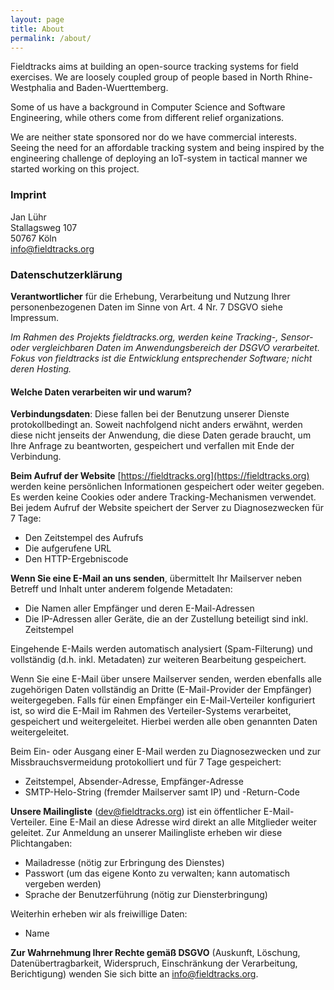 ```yaml
---
layout: page
title: About
permalink: /about/
---
```


Fieldtracks aims at building an open-source tracking systems for field exercises.
We are loosely coupled group of people based in North Rhine-Westphalia and Baden-Wuerttemberg.

Some of us have a background in Computer Science and Software Engineering, while others
come from different relief organizations.

We are neither state sponsored nor do we have commercial interests. Seeing the need for
an affordable tracking system and being inspired by the engineering challenge of
deploying an IoT-system in tactical manner we started working on this project.

### Imprint

Jan Lühr  
Stallagsweg 107  
50767 Köln  
[info@fieldtracks.org](mailto:info@fieldtracks.org)

### Datenschutzerklärung

**Verantwortlicher** für die Erhebung, Verarbeitung und Nutzung Ihrer personenbezogenen Daten im Sinne von Art. 4 Nr. 7 DSGVO siehe Impressum.

*Im Rahmen des Projekts fieldtracks.org, werden keine Tracking-, Sensor- oder vergleichbaren
Daten im Anwendungsbereich der DSGVO verarbeitet. Fokus von fieldtracks ist die Entwicklung
entsprechender Software; nicht deren Hosting.*

#### Welche Daten verarbeiten wir und warum?

**Verbindungsdaten**: Diese fallen bei der Benutzung unserer Dienste protokollbedingt an. Soweit nachfolgend nicht anders erwähnt, werden diese nicht jenseits der Anwendung, die diese Daten gerade braucht, um Ihre Anfrage zu beantworten, gespeichert und verfallen mit Ende der Verbindung.

**Beim Aufruf der Website** [https://fieldtracks.org](https://fieldtracks.org) werden keine persönlichen Informationen gespeichert oder weiter gegeben.
Es werden keine Cookies oder andere Tracking-Mechanismen verwendet. Bei jedem Aufruf der Website speichert der Server zu Diagnosezwecken für 7 Tage:
* Den Zeitstempel des Aufrufs
* Die aufgerufene URL
* Den HTTP-Ergebniscode

**Wenn Sie eine E-Mail an uns senden**, übermittelt Ihr Mailserver neben Betreff und Inhalt unter anderem folgende Metadaten:
* Die Namen aller Empfänger und deren E-Mail-Adressen
* Die IP-Adressen aller Geräte, die an der Zustellung beteiligt sind inkl. Zeitstempel

Eingehende E-Mails werden automatisch analysiert (Spam-Filterung) und vollständig (d.h. inkl. Metadaten) zur weiteren Bearbeitung gespeichert.

Wenn Sie eine E-Mail über unsere Mailserver senden, werden ebenfalls alle zugehörigen Daten vollständig an Dritte (E-Mail-Provider der Empfänger) weitergegeben. Falls für einen Empfänger ein E-Mail-Verteiler konfiguriert ist, so wird die E-Mail im Rahmen des Verteiler-Systems verarbeitet, gespeichert und weitergeleitet. Hierbei werden alle oben genannten Daten weitergeleitet.

Beim Ein- oder Ausgang einer E-Mail werden zu Diagnosezwecken und zur Missbrauchsvermeidung protokolliert und für 7 Tage gespeichert:

* Zeitstempel, Absender-Adresse, Empfänger-Adresse
* SMTP-Helo-String (fremder Mailserver samt IP) und -Return-Code

**Unsere Mailingliste** (dev@fieldtracks.org) ist ein öffentlicher E-Mail-Verteiler.
Eine E-Mail an diese Adresse wird direkt an alle Mitglieder weiter geleitet.
Zur Anmeldung an unserer Mailingliste erheben wir diese Plichtangaben:

* Mailadresse (nötig zur Erbringung des Dienstes)
* Passwort (um das eigene Konto zu verwalten; kann automatisch vergeben werden)
* Sprache der Benutzerführung (nötig zur Diensterbringung)

Weiterhin erheben wir als freiwillige Daten:
* Name

**Zur Wahrnehmung Ihrer Rechte gemäß DSGVO** (Auskunft, Löschung, Datenübertragbarkeit, Widerspruch, Einschränkung der Verarbeitung, Berichtigung)
wenden Sie sich bitte an [info@fieldtracks.org](info@fieldtracks.org).
